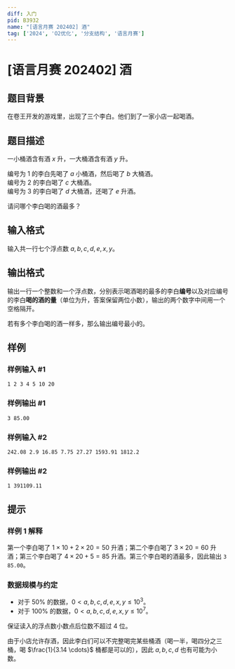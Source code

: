 ```yaml
---
diff: 入门
pid: B3932
name: "[语言月赛 202402] 酒"
tag: ['2024', 'O2优化', '分支结构', '语言月赛']
---
```

# [语言月赛 202402] 酒
## 题目背景

在卷王开发的游戏里，出现了三个李白。他们到了一家小店一起喝酒。 
## 题目描述

一小桶酒含有酒 $x$ 升，一大桶酒含有酒 $y$ 升。

编号为 $1$ 的李白先喝了 $a$ 小桶酒，然后喝了 $b$ 大桶酒。  
编号为 $2$ 的李白喝了 $c$ 大桶酒。  
编号为 $3$ 的李白喝了 $d$ 大桶酒，还喝了 $e$ 升酒。

请问哪个李白喝的酒最多？
## 输入格式

输入共一行七个浮点数 $a, b, c, d, e, x, y$。
## 输出格式

输出一行一个整数和一个浮点数，分别表示喝酒喝的最多的李白**编号**以及对应编号的李白**喝的酒的量**（单位为升，答案保留两位小数），输出的两个数字中间用一个空格隔开。

若有多个李白喝的酒一样多，那么输出编号最小的。
## 样例

### 样例输入 #1
```
1 2 3 4 5 10 20

```
### 样例输出 #1
```
3 85.00

```
### 样例输入 #2
```
242.08 2.9 16.85 7.75 27.27 1593.91 1812.2

```
### 样例输出 #2
```
1 391109.11

```
## 提示

### 样例 1 解释

第一个李白喝了 $1\times 10 + 2\times 20= 50$ 升酒；第二个李白喝了 $3\times 20= 60$ 升酒；第三个李白喝了  $4\times 20+5= 85$ 升酒。第三个李白喝的酒最多，因此输出 `3 85.00`。


### 数据规模与约定

- 对于 $50\%$ 的数据，$0 < a, b, c, d, e, x, y \leq 10^3$。  
- 对于 $100\%$ 的数据，$0 < a, b, c, d, e, x, y \leq 10^7$。

保证读入的浮点数小数点后位数不超过 $4$ 位。

由于小店允许存酒，因此李白们可以不完整喝完某些桶酒（喝一半，喝四分之三桶，喝 $\frac{1}{3.14 \cdots}$ 桶都是可以的），因此 $a, b, c, d$ 也有可能为小数。
